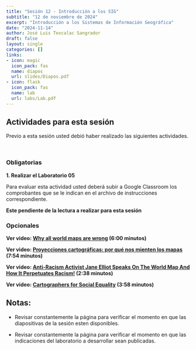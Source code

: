 ```yaml
---
title: "Sesión 12 - Introducción a los SIG"
subtitle: "12 de noviembre de 2024"
excerpt: "Introducción a los Sistemas de Información Geográfica"
date: "2024-11-14"
author: José Luis Texcalac Sangrador
draft: false
layout: single
categories: []
links:
- icon: magic
  icon_pack: fas
  name: diapos
  url: slides/Diapos.pdf
- icon: flask
  icon_pack: fas
  name: lab
  url: labs/Lab.pdf
---
```


## Actividades para esta sesión 

Previo a esta sesión usted debió haber realizado las siguientes actividades.

&nbsp;

### Obligatorias

**1. Realizar el Laboratorio 05**

Para evaluar esta actividad usted deberá subir a Google Classroom los 
comprobantes que se le indican en el archivo de instrucciones correspondiente.

**Este pendiente de la lectura a realizar para esta sesión**

### Opcionales

**Ver video: [Why all world maps are wrong](https://youtu.be/kIID5FDi2JQ) (6:00 minutos)**

**Ver video: [Proyecciones cartográficas: por qué nos mienten los mapas](https://youtu.be/u1eqEvVzagk) (7:54 minutos)**

**Ver video: [Anti-Racism Activist Jane Elliot Speaks On The World Map And How It Perpetuates Racism!](https://youtu.be/whvrFkImT5o) (2:38 minutos)**

**Ver video: [Cartographers for Social Equality](https://youtu.be/AMfXVWFBrVo) (3:58 minutos)**


## Notas:

* Revisar constantemente la página para verificar el momento en que las 
diapositivas de la sesión esten disponibles.

* Revisar constantemente la página para verificar el momento en que las 
indicaciones del laboratorio a desarrollar sean publicadas.

&nbsp;
